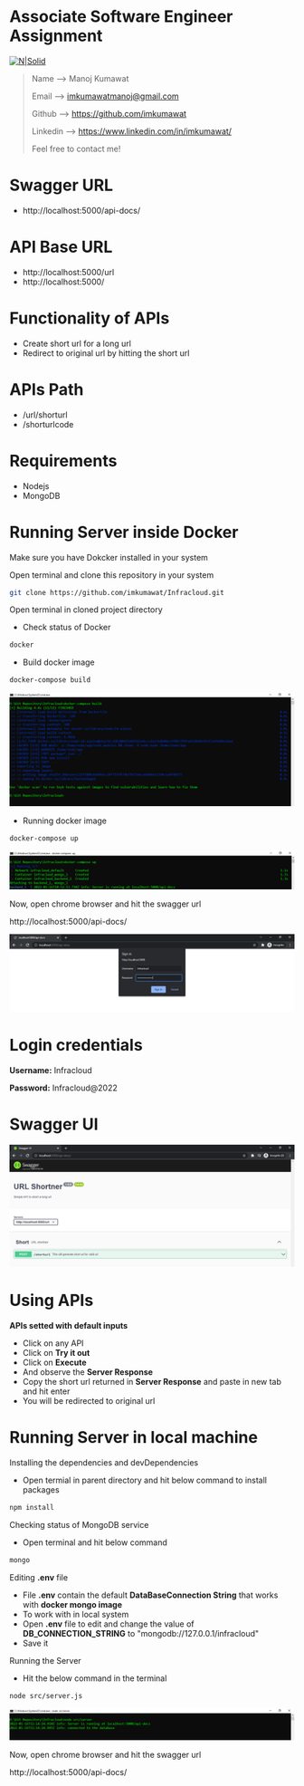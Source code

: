 # Associate Software Engineer Assignment
[![N|Solid](https://d33wubrfki0l68.cloudfront.net/bcfc7657c7e405e535273e453ff3a39b61422bd6/517f3/assets/img/infracloud.svg)](https://www.infracloud.io/)
> Name --> Manoj Kumawat
> 
> Email --> imkumawatmanoj@gmail.com
> 
> Github --> https://github.com/imkumawat
> 
> Linkedin --> https://www.linkedin.com/in/imkumawat/
>
> Feel free to contact me!


# Swagger URL
- http://localhost:5000/api-docs/

# API Base URL
- http://localhost:5000/url
- http://localhost:5000/

# Functionality of APIs

- Create short url for a long url
- Redirect to original url by hitting the short url


# APIs Path

- /url/shorturl
- /shorturlcode



# Requirements

- Nodejs
- MongoDB 

# Running Server inside Docker
Make sure you have Dokcker installed in your system

Open terminal and clone this repository in your system

```sh
git clone https://github.com/imkumawat/Infracloud.git
```
Open terminal in cloned project directory

- Check status of Docker
```sh
docker
```

- Build docker image
```sh
docker-compose build
```
![](images/docker-compose-build.PNG)
- Running docker image
```sh
docker-compose up
```
![](images/docker-compose-up.PNG)


Now, open chrome browser and hit the swagger url

http://localhost:5000/api-docs/

![](images/swaggerlogin.PNG)

# Login credentials
__Username:__ Infracloud

__Password:__ Infracloud@2022

# Swagger UI

![](images/swaggerui.PNG)



# Using APIs
__APIs setted with default inputs__
- Click on any API
- Click on __Try it out__
- Click on __Execute__ 
- And observe the __Server Response__
- Copy the short url returned in __Server Response__ and paste in new tab and hit enter
- You will be redirected to original url
# Running Server in local machine

Installing the dependencies and devDependencies

- Open termial in parent directory and hit below command to install packages
```sh
npm install
```

Checking status of MongoDB service

- Open terminal and hit below command

```sh
mongo
```
Editing **.env** file
- File **.env** contain the default **DataBaseConnection String** that works with **docker mongo image**
- To work with in local system
- Open **.env** file to edit and change the value of **DB_CONNECTION_STRING** to "mongodb://127.0.0.1/infracloud"
- Save it

Running the Server

- Hit the below command in the terminal

```sh
node src/server.js
```
![](images/localserver.PNG)

Now, open chrome browser and hit the swagger url

http://localhost:5000/api-docs/

